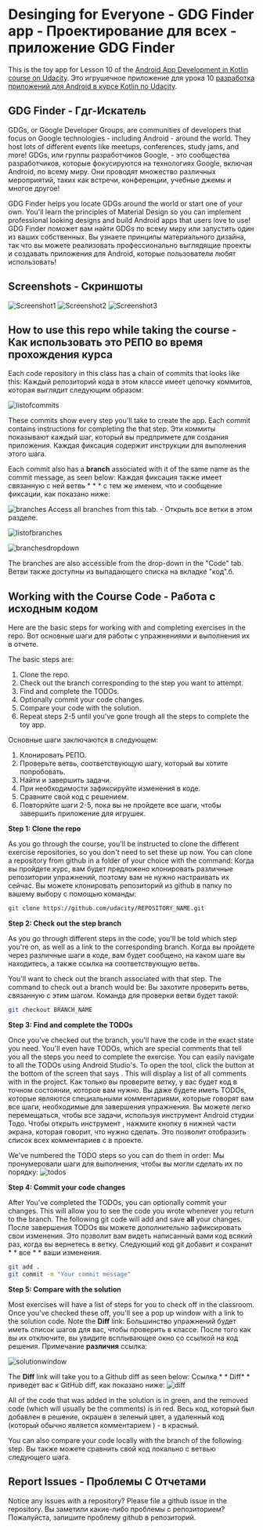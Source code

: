 # Desinging for Everyone - GDG Finder app - Проектирование для всех - приложение GDG Finder

This is the toy app for Lesson 10 of the [Android App Development in Kotlin course on Udacity](https://classroom.udacity.com/courses/ud9012/).
Это игрушечное приложение для урока 10 [разработка приложений для Android в курсе Kotlin по Udacity](https://classroom.udacity.com/courses/ud9012/).

## GDG Finder - Гдг-Искатель

GDGs, or Google Developer Groups, are communities of developers that focus on Google technologies - including Android - around the world. They host lots of different events like meetups, conferences, study jams, and more!
GDGs, или группы разработчиков Google, - это сообщества разработчиков, которые фокусируются на технологиях Google, включая Android, по всему миру. Они проводят множество различных мероприятий, таких как встречи, конференции, учебные джемы и многое другое!

GDG Finder helps you locate GDGs around the world or start one of your own. You'll learn the principles of Material Design so you can implement professional looking designs and build Android apps that users love to use!
GDG Finder поможет вам найти GDGs по всему миру или запустить один из ваших собственных. Вы узнаете принципы материального дизайна, так что вы можете реализовать профессионально выглядящие проекты и создавать приложения для Android, которые пользователи любят использовать!

## Screenshots - Скриншоты

![Screenshot1](screenshots/gdg-finder-home.png)
![Screenshot2](screenshots/gdg-finder-search.png)
![Screenshot3](screenshots/gdg-finder-apply.png)

## How to use this repo while taking the course - Как использовать это РЕПО во время прохождения курса


Each code repository in this class has a chain of commits that looks like this:
Каждый репозиторий кода в этом классе имеет цепочку коммитов, которая выглядит следующим образом:

![listofcommits](https://d17h27t6h515a5.cloudfront.net/topher/2017/March/58befe2e_listofcommits/listofcommits.png)

These commits show every step you'll take to create the app. Each commit contains instructions for completing the that step.
Эти коммиты показывают каждый шаг, который вы предпримете для создания приложения. Каждая фиксация содержит инструкции для выполнения этого шага.

Each commit also has a **branch** associated with it of the same name as the commit message, as seen below:
Каждая фиксация также имеет связанную с ней ветвь * * * с тем же именем, что и сообщение фиксации, как показано ниже:

![branches](https://d17h27t6h515a5.cloudfront.net/topher/2017/April/590390fe_branches-ud855/branches-ud855.png)
Access all branches from this tab. - Открыть все ветки в этом разделе.

![listofbranches](https://d17h27t6h515a5.cloudfront.net/topher/2017/March/58befe76_listofbranches/listofbranches.png)

![branchesdropdown](https://d17h27t6h515a5.cloudfront.net/topher/2017/April/590391a3_branches-dropdown-ud855/branches-dropdown-ud855.png)

The branches are also accessible from the drop-down in the "Code" tab.
Ветви также доступны из выпадающего списка на вкладке "код".б.

## Working with the Course Code - Работа с исходным кодом

Here are the basic steps for working with and completing exercises in the repo.
Вот основные шаги для работы с упражнениями и выполнения их в отчете.

The basic steps are:

1. Clone the repo.
2. Check out the branch corresponding to the step you want to attempt.
3. Find and complete the TODOs.
4. Optionally commit your code changes.
5. Compare your code with the solution.
6. Repeat steps 2-5 until you've gone trough all the steps to complete the toy app.

Основные шаги заключаются в следующем:

1. Клонировать РЕПО.
2. Проверьте ветвь, соответствующую шагу, который вы хотите попробовать.
3. Найти и завершить задачи.
4. При необходимости зафиксируйте изменения в коде.
5. Сравните свой код с решением.
6. Повторяйте шаги 2-5, пока вы не пройдете все шаги, чтобы завершить приложение для игрушек.


**Step 1: Clone the repo**

As you go through the course, you'll be instructed to clone the different exercise repositories, so you don't need to set these up now. You can clone a repository from github in a folder of your choice with the command:
Когда вы пройдете курс, вам будет предложено клонировать различные репозитории упражнений, поэтому вам не нужно настраивать их сейчас. Вы можете клонировать репозиторий из github в папку по вашему выбору с помощью команды:

```bash
git clone https://github.com/udacity/REPOSITORY_NAME.git
```

**Step 2: Check out the step branch**

As you go through different steps in the code, you'll be told which step you're on, as well as a link to the corresponding branch.
Когда вы пройдете через различные шаги в коде, вам будет сообщено, на каком шаге вы находитесь, а также ссылка на соответствующую ветвь.

You'll want to check out the branch associated with that step. The command to check out a branch would be:
Вы захотите проверить ветвь, связанную с этим шагом. Команда для проверки ветви будет такой:

```bash
git checkout BRANCH_NAME
```

**Step 3: Find and complete the TODOs**

Once you've checked out the branch, you'll have the code in the exact state you need. You'll even have TODOs, which are special comments that tell you all the steps you need to complete the exercise. You can easily navigate to all the TODOs using Android Studio's. To open the tool, click the button at the bottom of the screen that says . This will display a list of all comments with  in the project.
Как только вы проверите ветку, у вас будет код в точном состоянии, которое вам нужно. Вы даже будете иметь TODOs, которые являются специальными комментариями, которые говорят вам все шаги, необходимые для завершения упражнения. Вы можете легко перемещаться, чтобы все задачи, используя инструмент Android студии Тодо. Чтобы открыть инструмент , нажмите кнопку в нижней части экрана, которая говорит, что нужно сделать. Это позволит отобразить список всех комментариев с  в проекте.

We've numbered the TODO steps so you can do them in order:
Мы пронумеровали шаги для выполнения, чтобы вы могли сделать их по порядку:
![todos](https://d17h27t6h515a5.cloudfront.net/topher/2017/March/58bf00e7_todos/todos.png)

**Step 4: Commit your code changes**

After You've completed the TODOs, you can optionally commit your changes. This will allow you to see the code you wrote whenever you return to the branch. The following git code will add and save **all** your changes.
После завершения TODOs вы можете дополнительно зафиксировать свои изменения. Это позволит вам видеть написанный вами код всякий раз, когда вы вернетесь в ветку. Следующий код git добавит и сохранит * * все * * ваши изменения.

```bash
git add .
git commit -m "Your commit message"
```

**Step 5: Compare with the solution**

Most exercises will have a list of steps for you to check off in the classroom. Once you've checked these off, you'll see a pop up window with a link to the solution code. Note the **Diff** link:
Большинство упражнений будет иметь список шагов для вас, чтобы проверить в классе. После того как вы их отключите, вы увидите всплывающее окно со ссылкой на код решения. Примечание **различия** ссылка:

![solutionwindow](https://d17h27t6h515a5.cloudfront.net/topher/2017/March/58bf00f9_solutionwindow/solutionwindow.png)

The **Diff** link will take you to a Github diff as seen below:
Ссылка * * Diff* * приведет вас к GitHub diff, как показано ниже:
![diff](https://d17h27t6h515a5.cloudfront.net/topher/2017/March/58bf0108_diffsceenshot/diffsceenshot.png)

All of the code that was added in the solution is in green, and the removed code (which will usually be the  comments) is in red.
Весь код, который был добавлен в решение, окрашен в зеленый цвет, а удаленный код (который обычно является комментарием ) - в красный.

You can also compare your code locally with the branch of the following step.
Вы также можете сравнить свой код локально с ветвью следующего шага.

## Report Issues - Проблемы С Отчетами
Notice any issues with a repository? Please file a github issue in the repository.
Вы заметили какие-либо проблемы с репозиторием? Пожалуйста, запишите проблему github в репозиторий.